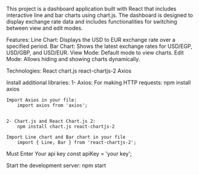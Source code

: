 This project is a dashboard application built with React that includes interactive line and bar charts using chart.js. The dashboard is designed to display exchange rate data and includes functionalities for switching between view and edit modes.

Features:
    Line Chart: Displays the USD to EUR exchange rate over a specified period.
    Bar Chart: Shows the latest exchange rates for USD/EGP, USD/GBP, and USD/EUR.
    View Mode: Default mode to view charts.
    Edit Mode: Allows hiding and showing charts dynamically.

Technologies:
    React
    chart.js
    react-chartjs-2
    Axios

Install additional libraries:
    1- Axios: For making HTTP requests:
        npm install axios

    Import Axios in your file:
        import axios from 'axios';


    2- Chart.js and React Chart.js 2:
        npm install chart.js react-chartjs-2

    Import Line chart and Bar chart in your file
        import { Line, Bar } from 'react-chartjs-2';

Must Enter Your api key 
    const apiKey = 'your key';


Start the development server:
    npm start


